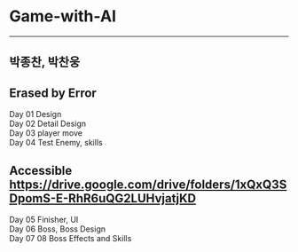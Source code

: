 # Game-with-AI
---
박종찬, 박찬웅
---

Erased by Error
---

Day 01 Design<br>
Day 02 Detail Design<br>
Day 03 player move<br>
Day 04 Test Enemy, skills<br>

Accessible
https://drive.google.com/drive/folders/1xQxQ3SDpomS-E-RhR6uQG2LUHvjatjKD
---
Day 05 Finisher, UI<br>
Day 06 Boss, Boss Design<br>
Day 07 08 Boss Effects and Skills<br> 
